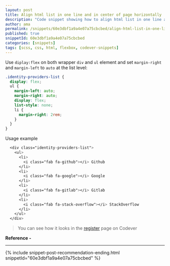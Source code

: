 ```yaml
---
layout: post
title: Align html list in one line and in center of page horizontally
description: "Code snippet showing how to align html list in one line and in center of page horizontally with css and flexbox."
author: ama
permalink: /snippets/60e3dbf1a9a4e07a75cbcbed/align-html-list-in-one-line-and-in-center-of-page-horizontally
published: true
snippetId: 60e3dbf1a9a4e07a75cbcbed
categories: [snippets]
tags: [scss, css, html, flexbox, codever-snippets]
---
```


Use `diplay:flex` on both wrapper `div` and `ul` element and set `margin-right` and `margin-left` to `auto` at the list level:

```scss
.identity-providers-list {
  display: flex;
  ul {
    margin-left: auto;
    margin-right: auto;
    display: flex;
    list-style: none;
    li {
      margin-right: 2rem;
    }
  }
}
```

Usage example

```scss
  <div class="identity-providers-list">
    <ul>
      <li>
        <i class="fab fa-github"></i> Github
      </li>
      <li>
        <i class="fab fa-google"></i> Google
      </li>
      <li>
        <i class="fab fa-gitlab"></i> Gitlab
      </li>
      <li>
        <i class="fab fa-stack-overflow"></i> StackOverflow
      </li>
    </ul>
  </div>
```

> You can see how it looks in the [register](https://www.codever.land/register) page on Codever


<span style="font-size: 0.9rem">
  <strong>Reference - </strong>

</span>

<hr/>


 {% include snippet-post-recommendation-ending.html snippetId="60e3dbf1a9a4e07a75cbcbed" %}
